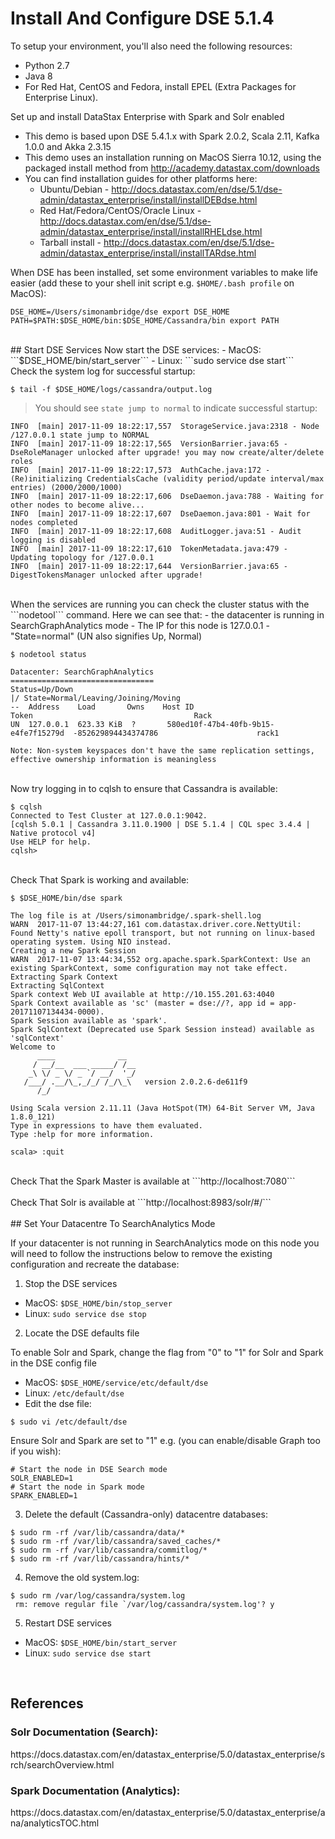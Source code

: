 <h1>Install And Configure DSE 5.1.4</h1>

To setup your environment, you'll also need the following resources:
- Python 2.7
- Java 8
- For Red Hat, CentOS and Fedora, install EPEL (Extra Packages for Enterprise Linux).

Set up and install DataStax Enterprise with Spark and Solr enabled
- This demo is based upon DSE 5.4.1.x with Spark 2.0.2, Scala 2.11, Kafka 1.0.0 and Akka 2.3.15
- This demo uses an installation running on MacOS Sierra 10.12, using the packaged install method from http://academy.datastax.com/downloads
- You can find installation guides for other platforms here:
  - Ubuntu/Debian - http://docs.datastax.com/en/dse/5.1/dse-admin/datastax_enterprise/install/installDEBdse.html
  - Red Hat/Fedora/CentOS/Oracle Linux - http://docs.datastax.com/en/dse/5.1/dse-admin/datastax_enterprise/install/installRHELdse.html
  - Tarball install - http://docs.datastax.com/en/dse/5.1/dse-admin/datastax_enterprise/install/installTARdse.html

When DSE has been installed, set some environment variables to make life easier (add these to your shell init script e.g. ```$HOME/.bash profile``` on MacOS):

```
DSE_HOME=/Users/simonambridge/dse export DSE_HOME
PATH=$PATH:$DSE_HOME/bin:$DSE_HOME/Cassandra/bin export PATH
```
<br>
## Start DSE Services
Now start the DSE services:
- MacOS: ```$DSE_HOME/bin/start_server```
- Linux: ```sudo service dse start```

<br>
Check the system log for successful startup:

```
$ tail -f $DSE_HOME/logs/cassandra/output.log
```
> You should see ```state jump to normal``` to indicate successful startup:
 
```
INFO  [main] 2017-11-09 18:22:17,557  StorageService.java:2318 - Node /127.0.0.1 state jump to NORMAL
INFO  [main] 2017-11-09 18:22:17,565  VersionBarrier.java:65 - DseRoleManager unlocked after upgrade! you may now create/alter/delete roles
INFO  [main] 2017-11-09 18:22:17,573  AuthCache.java:172 - (Re)initializing CredentialsCache (validity period/update interval/max entries) (2000/2000/1000)
INFO  [main] 2017-11-09 18:22:17,606  DseDaemon.java:788 - Waiting for other nodes to become alive...
INFO  [main] 2017-11-09 18:22:17,607  DseDaemon.java:801 - Wait for nodes completed
INFO  [main] 2017-11-09 18:22:17,608  AuditLogger.java:51 - Audit logging is disabled
INFO  [main] 2017-11-09 18:22:17,610  TokenMetadata.java:479 - Updating topology for /127.0.0.1
INFO  [main] 2017-11-09 18:22:17,644  VersionBarrier.java:65 - DigestTokensManager unlocked after upgrade!
```
<br>
When the services are running you can check the cluster status with the ```nodetool``` command. 
Here we can see that:
- the datacenter is running in SearchGraphAnalytics mode
- The IP for this node is 127.0.0.1
- "State=normal" (UN also signifies Up, Normal)

```
$ nodetool status

Datacenter: SearchGraphAnalytics
================================
Status=Up/Down
|/ State=Normal/Leaving/Joining/Moving
--  Address    Load       Owns    Host ID                               Token                                    Rack
UN  127.0.0.1  623.33 KiB  ?       580ed10f-47b4-40fb-9b15-e4fe7f15279d  -852629894434374786                      rack1

Note: Non-system keyspaces don't have the same replication settings, effective ownership information is meaningless
```
<br>
Now try logging in to cqlsh to ensure that Cassandra is available:

```
$ cqlsh
Connected to Test Cluster at 127.0.0.1:9042.
[cqlsh 5.0.1 | Cassandra 3.11.0.1900 | DSE 5.1.4 | CQL spec 3.4.4 | Native protocol v4]
Use HELP for help.
cqlsh>
```
<br>
Check That Spark is working and available:

```
$ $DSE_HOME/bin/dse spark

The log file is at /Users/simonambridge/.spark-shell.log
WARN  2017-11-07 13:44:27,161 com.datastax.driver.core.NettyUtil: Found Netty's native epoll transport, but not running on linux-based operating system. Using NIO instead.
Creating a new Spark Session
WARN  2017-11-07 13:44:34,552 org.apache.spark.SparkContext: Use an existing SparkContext, some configuration may not take effect.
Extracting Spark Context
Extracting SqlContext
Spark context Web UI available at http://10.155.201.63:4040
Spark Context available as 'sc' (master = dse://?, app id = app-20171107134434-0000).
Spark Session available as 'spark'.
Spark SqlContext (Deprecated use Spark Session instead) available as 'sqlContext'
Welcome to
      ____              __
     / __/__  ___ _____/ /__
    _\ \/ _ \/ _ `/ __/  '_/
   /___/ .__/\_,_/_/ /_/\_\   version 2.0.2.6-de611f9
      /_/

Using Scala version 2.11.11 (Java HotSpot(TM) 64-Bit Server VM, Java 1.8.0_121)
Type in expressions to have them evaluated.
Type :help for more information.

scala> :quit
```
<br>
Check That the Spark Master is available at ```http://localhost:7080```
<br>
<br>
Check That Solr is available at ```http://localhost:8983/solr/#/```
<br>
<br>
## Set Your Datacentre To SearchAnalytics Mode

If your datacenter is not running in SearchAnalytics mode on this node you will need to follow the instructions below to remove the existing configuration and recreate the database:
 
 1. Stop the DSE services
- MacOS: ```$DSE_HOME/bin/stop_server```
- Linux: ```sudo service dse stop```
 
 2. Locate the DSE defaults file
 
 To enable Solr and Spark, change the flag from "0" to "1" for Solr and Spark in the DSE config file
- MacOS: ```$DSE_HOME/service/etc/default/dse```
- Linux: ```/etc/default/dse```
 - Edit the dse file: 
 
 ```
 $ sudo vi /etc/default/dse
 ```
 Ensure Solr and Spark are set to "1" e.g. (you can enable/disable Graph too if you wish):
 ```
 # Start the node in DSE Search mode
 SOLR_ENABLED=1
 # Start the node in Spark mode
 SPARK_ENABLED=1
 ```
 
 
 3. Delete the default (Cassandra-only) datacentre databases:
 ```
 $ sudo rm -rf /var/lib/cassandra/data/*
 $ sudo rm -rf /var/lib/cassandra/saved_caches/*
 $ sudo rm -rf /var/lib/cassandra/commitlog/*
 $ sudo rm -rf /var/lib/cassandra/hints/*
 ```
 
 4. Remove the old system.log:
```
$ sudo rm /var/log/cassandra/system.log 
 rm: remove regular file `/var/log/cassandra/system.log'? y
```
 
 5. Restart DSE services
- MacOS: ```$DSE_HOME/bin/start_server```
- Linux: ```sudo service dse start```


<br>

## References 
<h3>Solr Documentation (Search):</h3>
https://docs.datastax.com/en/datastax_enterprise/5.0/datastax_enterprise/srch/searchOverview.html

<h3>Spark Documentation (Analytics):</h3>
https://docs.datastax.com/en/datastax_enterprise/5.0/datastax_enterprise/ana/analyticsTOC.html 
